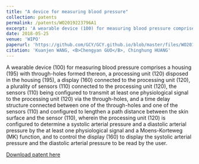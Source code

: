 ```yaml
---
title: "A device for measuring blood pressure"
collection: patents
permalink: /patents/WO2019223796A1
excerpt: 'A wearable device (100) for measuring blood pressure comprises a housing (195) with through-holes formed thereon, a processing unit (120) disposed in the housing (195), a display (160) connected to the processing unit (120), a plurality of sensors (110) connected to the processing unit (120), the sensors (110) being configured to transmit at least one physiological signal to the processing unit (120) via the through-holes, and a time delay structure connected between one of the through-holes and one of the sensors (110) and configured to lengthen a path distance between the skin surface and the sensor (110), wherein the processing unit (120) is configured to determine a systolic arterial pressure and a diastolic arterial pressure by the at least one physiological signal and a Moens-Korteweg (MK) function, and to control the display (160) to display the systolic arterial pressure and the diastolic arterial pressure to be read by the user.'
date: 2018-05-25
venue: 'WIPO'
paperurl: 'https://github.com/GCY/GCY.github.io/blob/master/files/WO2019223796A1.pdf'
citation: 'Kuanjen WANG, <B>Chengyan GUO</B>, Chinghung HUANG'
---
```


A wearable device (100) for measuring blood pressure comprises a housing (195) with through-holes formed thereon, a processing unit (120) disposed in the housing (195), a display (160) connected to the processing unit (120), a plurality of sensors (110) connected to the processing unit (120), the sensors (110) being configured to transmit at least one physiological signal to the processing unit (120) via the through-holes, and a time delay structure connected between one of the through-holes and one of the sensors (110) and configured to lengthen a path distance between the skin surface and the sensor (110), wherein the processing unit (120) is configured to determine a systolic arterial pressure and a diastolic arterial pressure by the at least one physiological signal and a Moens-Korteweg (MK) function, and to control the display (160) to display the systolic arterial pressure and the diastolic arterial pressure to be read by the user.
<!--

<p align="center">
    <img src="/res/patent/pre-ac.png" width="800" height="800">
</p>

-->
[Download patent here](https://github.com/GCY/GCY.github.io/blob/master/files/WO2019223796A1.pdf)


